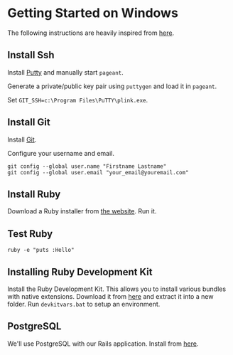 Getting Started on Windows
==========================

The following instructions are heavily inspired from [here](http://help.github.com/win-set-up-git/).

Install Ssh
-----------

Install [Putty](http://www.chiark.greenend.org.uk/~sgtatham/putty/) and manually start `pageant`. 

Generate a private/public key pair using `puttygen` and load it in `pageant`. 

Set `GIT_SSH=c:\Program Files\PuTTY\plink.exe`. 

Install Git
-----------

Install [Git](http://git-scm.com/download).

Configure your username and email.

    git config --global user.name "Firstname Lastname"
    git config --global user.email "your_email@youremail.com"

Install Ruby
------------

Download a Ruby installer from [the website](http://rubyonrails.org/download "Download Ruby"). Run it.

Test Ruby
---------

    ruby -e "puts :Hello"

Installing Ruby Development Kit
-------------------------------
	
Install the Ruby Development Kit. This allows you to install various bundles with native extensions. Download it from [here](http://rubyinstaller.org/downloads/) and extract it into a new folder. Run `devkitvars.bat` to setup an environment. 

PostgreSQL
----------

We'll use PostgreSQL with our Rails application. Install from [here](http://www.postgresql.org/download/windows/).

